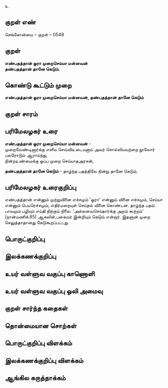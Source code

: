 உ

## குறள் எண் 

செங்கோன்மை  – குறள் – 0548  

## குறள் 

**எண்பதத்தான் ஓரா முறைசெய்யா மன்னவன்  
தண்பதத்தான் தானே கெடும்.**  

## கொண்டு கூட்டும் முறை

**எண்பதத்தான் ஓரா முறைசெய்யா மன்னவன், தண்பதத்தான் தானே கெடும்**

## குறள் சாரம் 


## பரிமேலழகர் உரை

**எண்பதத்தான் ஓரா முறைசெய்யா மன்னவன்** -  
முறைவேண்டினார்க்கு எளிய செவ்விஉடையனாய் அவர் சொல்லியவற்றை நூலோர் பலரோடும் ஆராய்ந்து,  
நின்றஉண்மைக்கு ஒப்ப முறை செய்யாதஅரசன்,  

**தண்பதத்தான் தானே கெடும்** - தாழ்ந்த பதத்திலே நின்று தானே கெடும். 

## பரிமேலழகர் உரைகுறிப்பு   

எண்பதத்தான் என்னும் முற்றுவினை எச்சமும் 'ஓரா' என்னும் வினை எச்சமும், செய்யா என்னும் பெயரெச்சமும், எதிர்மறையுள் செய்தல் வினை கொண்டன. தாழ்ந்த பதம்: பாவமும் பழியும் எய்தி நிற்கும் நிலை. 'அல்லவைசெய்தார்க்கு அறம் கூற்றம்' (நான்மணிக்.85) ஆகலின்,பகைவர் இன்றியும் கெடும் என்றார். இதனான் முறை செலுத்தாதானது கேடுகூறப்பட்டது.    

## பொருட்குறிப்பு 


## இலக்கணக்குறிப்பு  


## உயர் வள்ளுவ வகுப்பு காணொளி


## உயர் வள்ளுவ வகுப்பு ஒலி அமைவு 

 
## குறள் சார்ந்த கதைகள் 


## தொன்மையான சொற்கள்


## பொருட்குறிப்பு விளக்கம்


## இலக்கணக்குறிப்பு விளக்கம்


## ஆங்கில கருத்தாக்கம் 


